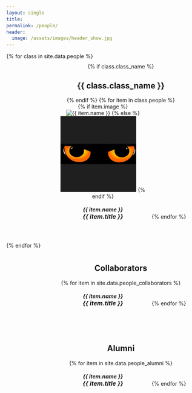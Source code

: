 ```yaml
---
layout: single
title: 
permalink: /people/
header:
  image: /assets/images/header_show.jpg
---
```


<div style="display:inline-block; width: 100%">
  {% for class in site.data.people %}
  <div style="display:inline-block; padding: 10px 10%; width: 100%; text-align: center;">
    {% if class.class_name %}<h2> {{ class.class_name }} </h2> {% endif %}
    {% for item in class.people %}
    <a href="{{ item.link }}" style="color: inherit; display:inline-block; text-decoration: none; width: 250px" target="_blank">
      {% if item.image %}
      <img src="{{ item.image }}" alt="{{ item.name }}" style="width:200px;height:200px;object-fit:cover;">
      {% else %}
      <img src="/assets/people_images/default_people.jpg" alt="{{ item.name }}" style="width:200px;height:200px;object-fit:cover;">
      {% endif %}
      <h5 style="margin-top: 18px; margin-bottom: 48px;">{{ item.name }} <br/> <span style="font-size: 16px;">{{ item.title }} </span></h5>
    </a>
    {% endfor %}
  </div>
  {% endfor %}

  <!-- For collaborators -->
  <div style="display:inline-block; padding: 10px 10%; width: 100%; text-align: center;">
    <h2> Collaborators </h2>
      {% for item in site.data.people_collaborators %}
      <a href="{{ item.link }}" style="color: inherit; display:inline-block; text-decoration: none; width: 250px" target="_blank">
        <!-- {% if item.image %}
        <img src="{{ item.image }}" alt="{{ item.name }}" style="width:200px;height:200px;object-fit:cover;">
        {% else %}
        <img src="/assets/people_images/default_people.jpg" alt="{{ item.name }}" style="width:200px;height:200px;object-fit:cover;">
        {% endif %} -->
        <h5 style="margin-top: 18px; margin-bottom: 48px;">{{ item.name }} <br/> <span style="font-size: 16px;">{{ item.title }} </span></h5>
      </a>
      {% endfor %}
  </div>

  <!-- For alumni -->
  <div style="display:inline-block; padding: 10px 10%; width: 100%; text-align: center;">
    <h2> Alumni </h2>
      {% for item in site.data.people_alumni %}
      <a href="{{ item.link }}" style="color: inherit; display:inline-block; text-decoration: none; width: 250px" target="_blank">
        <!-- {% if item.image %}
        <img src="{{ item.image }}" alt="{{ item.name }}" style="width:200px;height:200px;object-fit:cover;">
        {% else %}
        <img src="/assets/people_images/default_people.jpg" alt="{{ item.name }}" style="width:200px;height:200px;object-fit:cover;">
        {% endif %} -->
        <h5 style="margin-top: 18px; margin-bottom: 48px;">{{ item.name }} <br/> <span style="font-size: 16px;">{{ item.title }} </span></h5>
      </a>
      {% endfor %}
  </div>
</div>
